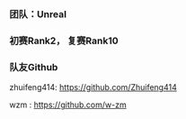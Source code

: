 ###  团队：Unreal	

###  初赛Rank2， 复赛Rank10

### 队友Github
zhuifeng414: https://github.com/Zhuifeng414

   wzm	   : https://github.com/w-zm
